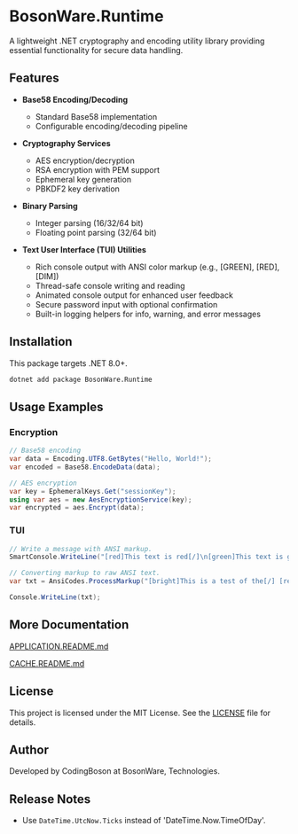 # BosonWare.Runtime

A lightweight .NET cryptography and encoding utility library providing essential functionality for secure data handling.

## Features

- **Base58 Encoding/Decoding**
    - Standard Base58 implementation
    - Configurable encoding/decoding pipeline

- **Cryptography Services**
    - AES encryption/decryption
    - RSA encryption with PEM support 
    - Ephemeral key generation
    - PBKDF2 key derivation

- **Binary Parsing**
    - Integer parsing (16/32/64 bit)
    - Floating point parsing (32/64 bit)

- **Text User Interface (TUI) Utilities**
    - Rich console output with ANSI color markup (e.g., [GREEN], [RED], [DIM])
    - Thread-safe console writing and reading
    - Animated console output for enhanced user feedback
    - Secure password input with optional confirmation
    - Built-in logging helpers for info, warning, and error messages

## Installation

This package targets .NET 8.0+.
```bash
dotnet add package BosonWare.Runtime
```

## Usage Examples

### Encryption
```csharp
// Base58 encoding
var data = Encoding.UTF8.GetBytes("Hello, World!");
var encoded = Base58.EncodeData(data);

// AES encryption
var key = EphemeralKeys.Get("sessionKey");
using var aes = new AesEncryptionService(key);
var encrypted = aes.Encrypt(data);
```

### TUI
```csharp
// Write a message with ANSI markup.
SmartConsole.WriteLine("[red]This text is red[/]\n[green]This text is green[/]");

// Converting markup to raw ANSI text.
var txt = AnsiCodes.ProcessMarkup("[bright]This is a test of the[/] [red]ANSI[/] codes in [green]BosonWare.Runtime[/].");

Console.WriteLine(txt);

```

## More Documentation
[APPLICATION.README.md](BosonWare.Runtime/APPLICATION.README.md)

[CACHE.README.md](BosonWare.Runtime/CACHE.README.md)

## License

This project is licensed under the MIT License. See the [LICENSE](LICENSE) file for details.

## Author

Developed by CodingBoson at BosonWare, Technologies.

## Release Notes
- Use `DateTime.UtcNow.Ticks` instead of 'DateTime.Now.TimeOfDay'.
